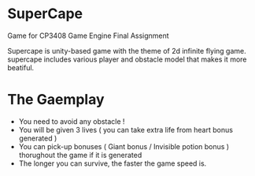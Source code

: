 # SuperCape
Game for CP3408 Game Engine Final Assignment

Supercape is unity-based game with the theme of 2d infinite flying game.
supercape includes various player and obstacle model that makes it more beatiful.

# The Gaemplay
- You need to avoid any obstacle ! 
- You will be given 3 lives ( you can take extra life from heart bonus generated )
- You can pick-up bonuses ( Giant bonus / Invisible potion bonus ) thorughout the game if it is generated
- The longer you can survive, the faster the game speed is.

